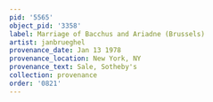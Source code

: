 ```yaml
---
pid: '5565'
object_pid: '3358'
label: Marriage of Bacchus and Ariadne (Brussels)
artist: janbrueghel
provenance_date: Jan 13 1978
provenance_location: New York, NY
provenance_text: Sale, Sotheby's
collection: provenance
order: '0821'
---
```

